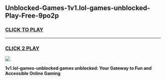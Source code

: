 
## Unblocked-Games-1v1.lol-games-unblocked-Play-Free-9po2p
<h3>
<a href="https://premium76.site?title=1v1.lol-games-unblocked&ref=18A1">CLICK TO PLAY</a></h3>
<hr>

<h3>
<a href="https://premium76.site?title=1v1.lol-games-unblocked&ref=18A1">CLICK 2 PLAY</a>
  
</h3>

<a href="https://premium76.site?title=1v1.lol-games-unblocked&ref=18A1"><img src="https://clearcache.store/games.png"></a>


**1v1.lol-games-unblocked games unblocked: Your Gateway to Fun and Accessible Online Gaming**
